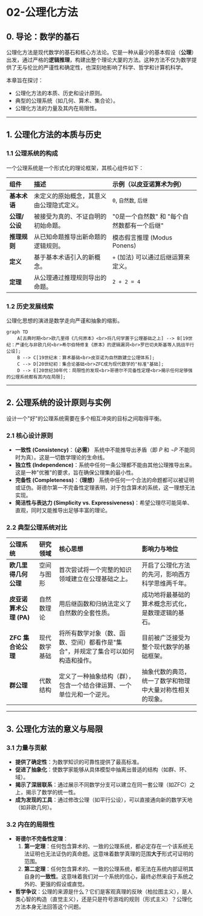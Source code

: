 # 02-公理化方法

## 0. 导论：数学的基石

公理化方法是现代数学的基石和核心方法论。它是一种从最少的基本假设（**公理**）出发，通过严格的**逻辑推理**，构建出整个理论大厦的方法。这种方法不仅为数学提供了无与伦比的严谨性和确定性，也深刻地影响了科学、哲学和计算机科学。

本章旨在探讨：

- 公理化方法的本质、历史和设计原则。
- 典型的公理系统（如几何、算术、集合论）。
- 公理化方法的力量及其内在局限性。

---

## 1. 公理化方法的本质与历史

### 1.1 公理系统的构成

一个公理系统是一个形式化的理论框架，其核心组件如下：

| 组件 | 描述 | 示例（以皮亚诺算术为例） |
| :--- | :--- | :--- |
| **基本术语** | 未定义的原始概念，其意义由公理隐式定义。 | `0`, `自然数`, `后继` |
| **公理/公设** | 被接受为真的、不证自明的初始命题。 | "0是一个自然数" 和 "每个自然数都有一个后继" |
| **推理规则** | 从已知命题推导出新命题的逻辑规则。 | 模态假言推理 (Modus Ponens) |
| **定义** | 基于基本术语引入的新概念。 | `+` (加法) 可以通过后继运算来定义。 |
| **定理** | 从公理通过推理规则导出的命题。 | `2 + 2 = 4` |

### 1.2 历史发展线索

公理化思想的演进是数学走向严谨和抽象的缩影。

```mermaid
graph TD
    A[古典时期<br>欧几里得《几何原本》<br>将几何学置于公理基础之上] --> B[19世纪：严谨化与非欧几何<br>希尔伯特修复《原本》的逻辑漏洞<br>罗巴切夫斯基等人挑战平行公设];
    B --> C[19世纪末：算术基础<br>皮亚诺为自然数建立公理体系];
    C --> D[20世纪初：集合论基础<br>ZFC成为现代数学的"标准"基础];
    D --> E[20世纪30年代：局限性的发现<br>哥德尔不完备性定理<br>揭示任何足够强的公理系统都有其内在局限];
```

---

## 2. 公理系统的设计原则与实例

设计一个"好"的公理系统需要在多个相互冲突的目标之间取得平衡。

### 2.1 核心设计原则

- **一致性 (Consistency)**：**（必需）** 系统中不能推导出矛盾（即 $P$ 和 $\neg P$ 不能同时为真）。这是一切数学理论的生命线。
- **独立性 (Independence)**：系统中任何一条公理都不能由其他公理推导出来。这是一种"优雅"的要求，旨在确保公理集的最小性。
- **完备性 (Completeness)**：**（理想）** 系统中任何一个合法的命题都可以被证明或证伪。哥德尔第一不完备性定理表明，对于包含算术的系统，这一理想无法实现。
- **简洁性与表达力 (Simplicity vs. Expressiveness)**：希望公理尽可能简单、直观，同时又能推导出足够丰富的理论。

### 2.2 典型公理系统对比

| 公理系统 | 研究领域 | 核心思想 | 影响力与地位 |
| :--- | :--- | :--- | :--- |
| **欧几里得几何公理** | 空间与图形 | 首次尝试将一个完整的知识领域建立在公理基础之上。 | 开启了公理化方法的先河，影响西方科学思维两千年。 |
| **皮亚诺算术公理 (PA)** | 自然数理论 | 用后继函数和归纳法定义了自然数的全套性质。 | 成功地将最基础的算术概念形式化，是数理逻辑的基石。 |
| **ZFC 集合论公理** | 现代数学基础 | 将所有数学对象（数、函数、空间）都看作是"集合"，并规定了集合可以如何构造和操作。 | 目前被广泛接受为整个现代数学的基础框架。 |
| **群公理** | 代数结构 | 定义了一种抽象结构（群），包含一个结合律运算、一个单位元和一个逆元。 | 抽象代数的典范，统一了数学和物理中大量对称性相关的现象。 |

---

## 3. 公理化方法的意义与局限

### 3.1 力量与贡献

- **提供了确定性**：为数学知识的可靠性提供了最高标准。
- **促进了抽象化**：使数学家能够从具体模型中抽离出普适的结构（如群、环、域）。
- **揭示了深层联系**：通过展示不同数学分支可以建立在同一套公理（如ZFC）之上，揭示了数学的统一性。
- **成为发现的工具**：通过修改公理（如平行公设），可以直接通向新的数学天地（如非欧几何）。

### 3.2 内在的局限性

- **哥德尔不完备性定理**：
    1. **第一定理**：任何包含算术的、一致的公理系统，都必定存在一个该系统无法证明也无法证伪的真命题。这意味着数学真理的范围**大于**形式可证明的范围。
    2. **第二定理**：任何包含算术的、一致的公理系统，都无法在系统内部证明其自身的**一致性**。这意味着我们对一个系统的信心，最终必然来自于系统之外的、更强的假设或直觉。
- **哲学争议**：公理的来源是什么？它们是客观真理的反映（柏拉图主义），是人类心智的构造（直觉主义），还是只是符号游戏的规则（形式主义）？公理化方法本身无法回答这个问题。
